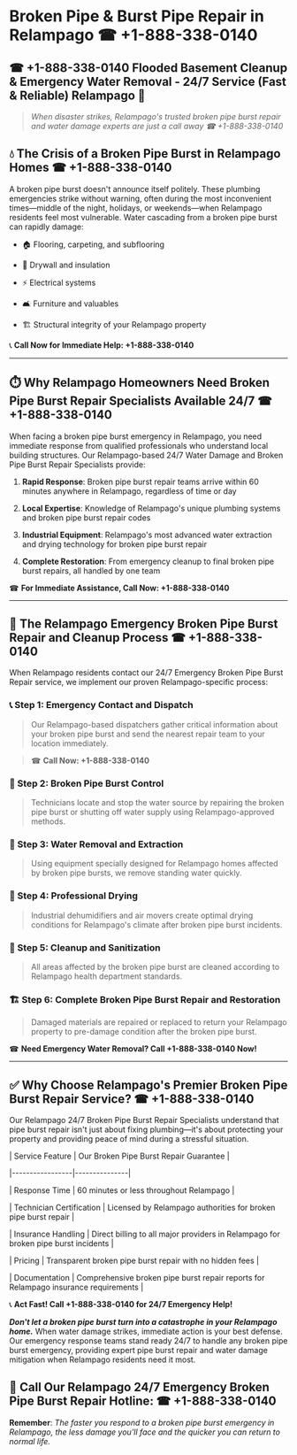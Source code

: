 # Broken Pipe & Burst Pipe Repair in Relampago ☎ +1-888-338-0140  
## ☎ +1-888-338-0140 Flooded Basement Cleanup & Emergency Water Removal - 24/7 Service (Fast & Reliable) Relampago 🚨  

> *When disaster strikes, Relampago's trusted broken pipe burst repair and water damage experts are just a call away ☎ +1-888-338-0140*  

## 💧 The Crisis of a Broken Pipe Burst in Relampago Homes ☎ +1-888-338-0140  

A broken pipe burst doesn't announce itself politely. These plumbing emergencies strike without warning, often during the most inconvenient times—middle of the night, holidays, or weekends—when Relampago residents feel most vulnerable. Water cascading from a broken pipe burst can rapidly damage:  

* 🏠 Flooring, carpeting, and subflooring  
* 🧱 Drywall and insulation  
* ⚡ Electrical systems  
* 🛋️ Furniture and valuables  
* 🏗️ Structural integrity of your Relampago property  

📞 **Call Now for Immediate Help: +1-888-338-0140**  

---  

## ⏱️ Why Relampago Homeowners Need Broken Pipe Burst Repair Specialists Available 24/7 ☎ +1-888-338-0140  

When facing a broken pipe burst emergency in Relampago, you need immediate response from qualified professionals who understand local building structures. Our Relampago-based 24/7 Water Damage and Broken Pipe Burst Repair Specialists provide:  

1. **Rapid Response**: Broken pipe burst repair teams arrive within 60 minutes anywhere in Relampago, regardless of time or day  
2. **Local Expertise**: Knowledge of Relampago's unique plumbing systems and broken pipe burst repair codes  
3. **Industrial Equipment**: Relampago's most advanced water extraction and drying technology for broken pipe burst repair  
4. **Complete Restoration**: From emergency cleanup to final broken pipe burst repairs, all handled by one team  

☎ **For Immediate Assistance, Call Now: +1-888-338-0140**  

---  

## 🔧 The Relampago Emergency Broken Pipe Burst Repair and Cleanup Process ☎ +1-888-338-0140  

When Relampago residents contact our 24/7 Emergency Broken Pipe Burst Repair service, we implement our proven Relampago-specific process:  

### 📞 Step 1: Emergency Contact and Dispatch  
> Our Relampago-based dispatchers gather critical information about your broken pipe burst and send the nearest repair team to your location immediately.  
> ☎ **Call Now: +1-888-338-0140**  

### 🚿 Step 2: Broken Pipe Burst Control  
> Technicians locate and stop the water source by repairing the broken pipe burst or shutting off water supply using Relampago-approved methods.  

### 🌊 Step 3: Water Removal and Extraction  
> Using equipment specially designed for Relampago homes affected by broken pipe bursts, we remove standing water quickly.  

### 💨 Step 4: Professional Drying  
> Industrial dehumidifiers and air movers create optimal drying conditions for Relampago's climate after broken pipe burst incidents.  

### 🧼 Step 5: Cleanup and Sanitization  
> All areas affected by the broken pipe burst are cleaned according to Relampago health department standards.  

### 🏗️ Step 6: Complete Broken Pipe Burst Repair and Restoration  
> Damaged materials are repaired or replaced to return your Relampago property to pre-damage condition after the broken pipe burst.  

☎ **Need Emergency Water Removal? Call +1-888-338-0140 Now!**  

---  

## ✅ Why Choose Relampago's Premier Broken Pipe Burst Repair Service? ☎ +1-888-338-0140  

Our Relampago 24/7 Broken Pipe Burst Repair Specialists understand that pipe burst repair isn't just about fixing plumbing—it's about protecting your property and providing peace of mind during a stressful situation.  

| Service Feature | Our Broken Pipe Burst Repair Guarantee |  
|-----------------|---------------|  
| Response Time | 60 minutes or less throughout Relampago |  
| Technician Certification | Licensed by Relampago authorities for broken pipe burst repair |  
| Insurance Handling | Direct billing to all major providers in Relampago for broken pipe burst incidents |  
| Pricing | Transparent broken pipe burst repair with no hidden fees |  
| Documentation | Comprehensive broken pipe burst repair reports for Relampago insurance requirements |  

📞 **Act Fast! Call +1-888-338-0140 for 24/7 Emergency Help!**  

***Don't let a broken pipe burst turn into a catastrophe in your Relampago home.*** When water damage strikes, immediate action is your best defense. Our emergency response teams stand ready 24/7 to handle any broken pipe burst emergency, providing expert pipe burst repair and water damage mitigation when Relampago residents need it most.  

## 📱 Call Our Relampago 24/7 Emergency Broken Pipe Burst Repair Hotline: ☎ +1-888-338-0140  

**Remember**: *The faster you respond to a broken pipe burst emergency in Relampago, the less damage you'll face and the quicker you can return to normal life.*
